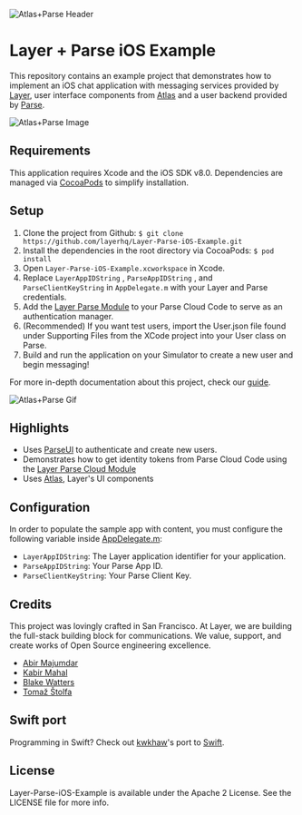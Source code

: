 ![Atlas+Parse Header](Assets/Atlas-Layer-Parse-github-header.png)

# Layer + Parse iOS Example

This repository contains an example project that demonstrates how to implement an iOS chat application with messaging services provided by [Layer](https://layer.com), user interface components from [Atlas](https://github.com/layerhq/Atlas-iOS) and a user backend provided by [Parse](http://parse.com).

![Atlas+Parse Image](Assets/Atlas-Layer-Parse-github.png)

## Requirements

This application requires Xcode and the iOS SDK v8.0. Dependencies are managed via [CocoaPods](http://cocoapods.org/) to simplify installation.

## Setup

1. Clone the project from Github: `$ git clone https://github.com/layerhq/Layer-Parse-iOS-Example.git`
2. Install the dependencies in the root directory via CocoaPods: `$ pod install`
3. Open `Layer-Parse-iOS-Example.xcworkspace` in Xcode.
4. Replace `LayerAppIDString` , `ParseAppIDString` , and `ParseClientKeyString` in `AppDelegate.m` with your Layer and Parse credentials.
5. Add the [Layer Parse Module](https://github.com/layerhq/layer-parse-module) to your Parse Cloud Code to serve as an authentication manager.
6. (Recommended) If you want test users, import the User.json file found under Supporting Files from the XCode project into your User class on Parse.
7. Build and run the application on your Simulator to create a new user and begin messaging!

For more in-depth documentation about this project, check our [guide](https://developer.layer.com/docs/guides/ios#parse).

![Atlas+Parse Gif](Assets/Atlas-Layer-Parse-messenger-github.gif)

## Highlights

* Uses [ParseUI](https://github.com/ParsePlatform/ParseUI-iOS) to authenticate and create new users.
* Demonstrates how to get identity tokens from Parse Cloud Code using the [Layer Parse Cloud Module](https://github.com/layerhq/layer-parse-module)
* Uses [Atlas](https://atlas.layer.com), Layer's UI components

## Configuration

In order to populate the sample app with content, you must configure the following variable inside [AppDelegate.m](Code/AppDelegate.m):

* `LayerAppIDString`: The Layer application identifier for your application.
* `ParseAppIDString`: Your Parse App ID.
* `ParseClientKeyString`: Your Parse Client Key.

## Credits

This project was lovingly crafted in San Francisco. At Layer, we are building the full-stack building block for communications. We value, support, and create works of Open Source engineering excellence.

* [Abir Majumdar](http://github.com/maju6406)
* [Kabir Mahal](https://github.com/kmahal/)
* [Blake Watters](https://github.com/blakewatters)
* [Tomaž Štolfa](https://twitter.com/tomazstolfa)

## Swift port

Programming in Swift?  Check out [kwkhaw](https://github.com/kwkhaw)'s port to [Swift](https://github.com/kwkhaw/Layer-Parse-iOS-Swift-Example).

## License

Layer-Parse-iOS-Example is available under the Apache 2 License. See the LICENSE file for more info.
